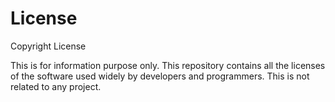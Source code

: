 # License
Copyright License

This is for information purpose only. This repository contains all the licenses of the software used widely by developers and programmers. This is not related to any project.

